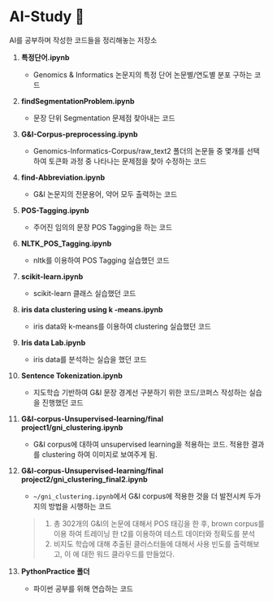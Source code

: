 # AI-Study 📝

AI를 공부하며 작성한 코드들을 정리해놓는 저장소

1. **특정단어.ipynb**
    - Genomics & Informatics 논문지의 특정 단어 논문별/연도별 분포 구하는 코드

2. **findSegmentationProblem.ipynb**
    - 문장 단위 Segmentation 문제점 찾아내는 코드

3. **G&I-Corpus-preprocessing.ipynb**
    - Genomics-Informatics-Corpus/raw_text2 폴더의 논문들 중 몇개를 선택하여 토큰화 과정 중 나타나는 문제점을 찾아 수정하는 코드

4. **find-Abbreviation.ipynb**
    - G&I 논문지의 전문용어, 약어 모두 출력하는 코드

5. **POS-Tagging.ipynb**
    - 주어진 임의의 문장 POS Tagging을 하는 코드

6. **NLTK_POS_Tagging.ipynb**
    - nltk를 이용하여 POS Tagging 실습했던 코드

7. **scikit-learn.ipynb**
    - scikit-learn 클래스 실습했던 코드

8. **iris data clustering using k -means.ipynb**
    - iris data와 k-means를 이용하여 clustering 실습했던 코드

9. **Iris data Lab.ipynb**
    - iris data를 분석하는 실습을 했던 코드

10. **Sentence Tokenization.ipynb**
    - 지도학습 기반하여 G&I 문장 경계선 구분하기 위한 코드/코퍼스 작성하는 실습을 진행했던 코드

11. **G&I-corpus-Unsupervised-learning/final project1/gni_clustering.ipynb**
    - G&I corpus에 대하여 unsupervised learning을 적용하는 코드. 적용한 결과를 clustering 하여 이미지로 보여주게 됨.

12. **G&I-corpus-Unsupervised-learning/final project2/gni_clustering_final2.ipynb**
    - `~/gni_clustering.ipynb`에서 G&I corpus에 적용한 것을 더 발전시켜 두가지의 방법을 시행하는 코드
    > 1) 총 302개의 G&I의 논문에 대해서 POS 태깅을 한 후, brown corpus를 이용 하여 트레이닝 한 t2를 이용하여 테스트 데이터와 정확도를 분석
    > 2) 비지도 학습에 대해 추출된 클러스터들에 대해서 사용 빈도를 출력해보고, 이 에 대한 워드 클라우드를 만들었다.

13. **PythonPractice 폴더**
    - 파이썬 공부를 위해 연습하는 코드